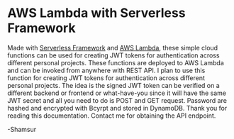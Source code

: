 # AWS Lambda with Serverless Framework

Made with [Serverless Framework](https://serverless.com/framework/) and [AWS Lambda](https://aws.amazon.com/lambda/), these simple cloud functions can be used for creating JWT tokens for authentication across different personal projects. These functions are deployed to AWS Lambda and can be invoked from anywhere with REST API. I plan to use this function for creating JWT tokens for authentication across different personal projects. The idea is the signed JWT token can be verified on a different backend or frontend or what-have-you since it will have the same JWT secret and all you need to do is POST and GET request. Password are hashed and encrypted with Bcyrpt and stored in DynamoDB. Thank you for reading this documentation. Contact me for obtaining the API endpoint.

-Shamsur 
